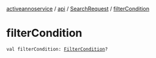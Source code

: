 [activeannoservice](../../index.md) / [api](../index.md) / [SearchRequest](index.md) / [filterCondition](./filter-condition.md)

# filterCondition

`val filterCondition: `[`FilterCondition`](../../config/-filter-condition/index.md)`?`